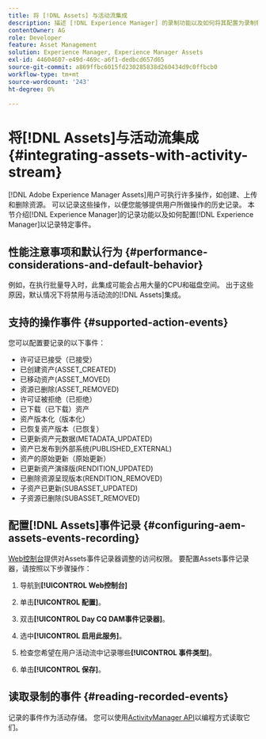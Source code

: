 ```yaml
---
title: 将 [!DNL Assets] 与活动流集成
description: 描述 [!DNL Experience Manager] 的录制功能以及如何将其配置为录制特定事件。
contentOwner: AG
role: Developer
feature: Asset Management
solution: Experience Manager, Experience Manager Assets
exl-id: 44604607-e49d-469c-a6f1-dedbcd657d65
source-git-commit: a869ffbc6015fd230285838d260434d9c0ffbcb0
workflow-type: tm+mt
source-wordcount: '243'
ht-degree: 0%

---
```


# 将[!DNL Assets]与活动流集成 {#integrating-assets-with-activity-stream}

[!DNL Adobe Experience Manager Assets]用户可执行许多操作，如创建、上传和删除资源。 可以记录这些操作，以便您能够提供用户所做操作的历史记录。 本节介绍[!DNL Experience Manager]的记录功能以及如何配置[!DNL Experience Manager]以记录特定事件。

## 性能注意事项和默认行为 {#performance-considerations-and-default-behavior}

例如，在执行批量导入时，此集成可能会占用大量的CPU和磁盘空间。 出于这些原因，默认情况下将禁用与活动流的[!DNL Assets]集成。

## 支持的操作事件 {#supported-action-events}

您可以配置要记录的以下事件：

* 许可证已接受（已接受）
* 已创建资产(ASSET_CREATED)
* 已移动资产(ASSET_MOVED)
* 资源已删除(ASSET_REMOVED)
* 许可证被拒绝（已拒绝）
* 已下载（已下载）资产
* 资产版本化（版本化）
* 已恢复资产版本（已恢复）
* 已更新资产元数据(METADATA_UPDATED)
* 资产已发布到外部系统(PUBLISHED_EXTERNAL)
* 资产的原始更新（原始更新）
* 已更新资产演绎版(RENDITION_UPDATED)
* 已删除资源呈现版本(RENDITION_REMOVED)
* 子资产已更新(SUBASSET_UPDATED)
* 子资源已删除(SUBASSET_REMOVED)

## 配置[!DNL Assets]事件记录 {#configuring-aem-assets-events-recording}

[Web控制台](/help/sites-deploying/configuring-osgi.md)提供对Assets事件记录器调整的访问权限。 要配置Assets事件记录器，请按照以下步骤操作：

1. 导航到&#x200B;**[!UICONTROL Web控制台]**

1. 单击&#x200B;**[!UICONTROL 配置]**。

1. 双击&#x200B;**[!UICONTROL Day CQ DAM事件记录器]**。

1. 选中&#x200B;**[!UICONTROL 启用此服务]**。

1. 检查您希望在用户活动流中记录哪些&#x200B;**[!UICONTROL 事件类型]**。

1. 单击&#x200B;**[!UICONTROL 保存]**。

## 读取录制的事件 {#reading-recorded-events}

记录的事件作为活动存储。 您可以使用[ActivityManager API](https://developer.adobe.com/experience-manager/reference-materials/6-5-lts/javadoc/com/adobe/granite/activitystreams/ActivityManager.html)以编程方式读取它们。
